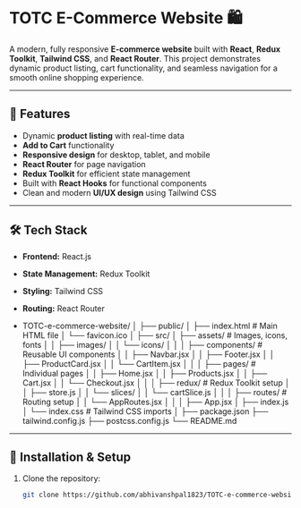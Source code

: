 # TOTC E-Commerce Website 🛍️

A modern, fully responsive **E-commerce website** built with **React**, **Redux Toolkit**, **Tailwind CSS**, and **React Router**. This project demonstrates dynamic product listing, cart functionality, and seamless navigation for a smooth online shopping experience.

---

## 🚀 Features

- Dynamic **product listing** with real-time data
- **Add to Cart** functionality
- **Responsive design** for desktop, tablet, and mobile
- **React Router** for page navigation
- **Redux Toolkit** for efficient state management
- Built with **React Hooks** for functional components
- Clean and modern **UI/UX design** using Tailwind CSS

---

## 🛠️ Tech Stack

- **Frontend:** React.js  
- **State Management:** Redux Toolkit  
- **Styling:** Tailwind CSS  
- **Routing:** React Router

- TOTC-e-commerce-website/
│
├── public/
│   ├── index.html           # Main HTML file
│   └── favicon.ico
│
├── src/
│   ├── assets/              # Images, icons, fonts
│   │   ├── images/
│   │   └── icons/
│   │
│   ├── components/          # Reusable UI components
│   │   ├── Navbar.jsx
│   │   ├── Footer.jsx
│   │   ├── ProductCard.jsx
│   │   └── CartItem.jsx
│   │
│   ├── pages/               # Individual pages
│   │   ├── Home.jsx
│   │   ├── Products.jsx
│   │   ├── Cart.jsx
│   │   └── Checkout.jsx
│   │
│   ├── redux/               # Redux Toolkit setup
│   │   ├── store.js
│   │   └── slices/
│   │       └── cartSlice.js
│   │
│   ├── routes/              # Routing setup
│   │   └── AppRoutes.jsx
│   │
│   ├── App.jsx
│   ├── index.js
│   └── index.css            # Tailwind CSS imports
│
├── package.json
├── tailwind.config.js
├── postcss.config.js
└── README.md


---

## 📁 Installation & Setup

1. Clone the repository:
   ```bash
   git clone https://github.com/abhivanshpal1823/TOTC-e-commerce-website.git




